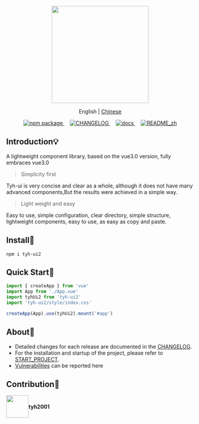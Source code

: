 <p align="center">
  <img height="260px" src="https://tianyuhao.cn/images/tyh-ui/tyh-ui2-logo.svg">
</p>

<p align="center">
   English | <a href="https://github.com/Tyh2001/tyh-ui2/blob/master/README_zh.md">Chinese</a> 
</p>

<p align="center">
  <a href="https://www.npmjs.com/package/tyh-ui2">
    <img src="https://badgen.net/npm/v/tyh-ui2" alt="npm package">
  </a>
  <a style="margin-left:15px;" href="https://github.com/Tyh2001/tyh-ui2/blob/master/CHANGELOG.md">
    <img src="https://img.shields.io/badge/tyh--ui2-CHANGELOG-orange" alt="CHANGELOG">
  </a>
  <a style="margin-left:15px;" href="https://tianyuhao.cn/tyhui/v3">
    <img src="https://img.shields.io/badge/tyh--ui2-docs-red" alt="docs">
  </a>
  <a style="margin-left:15px;" href="https://github.com/Tyh2001/tyh-ui2/blob/master/README_zh.md">
    <img src="https://img.shields.io/badge/tyh--ui2-README__zh-yellowgreen" alt="README_zh">
  </a>
</p>

## Introduction:bulb:

A lightweight component library, based on the vue3.0 version, fully embraces vue3.0

> Simplicity first

Tyh-ui is very concise and clear as a whole, although it does not have many advanced components,But the results were achieved in a simple way.

> Light weight and easy

Easy to use, simple configuration, clear directory, simple structure, lightweight components, easy to use, as easy as copy and paste.

## Install:wrench:

```shell
npm i tyh-ui2
```

## Quick Start:key:

```js
import { createApp } from 'vue'
import App from './App.vue'
import tyhUi2 from 'tyh-ui2'
import 'tyh-ui2/style/index.css'

createApp(App).use(tyhUi2).mount('#app')
```

## About:page_facing_up:

- Detailed changes for each release are documented in the [CHANGELOG](https://github.com/Tyh2001/tyh-ui2/blob/master/CHANGELOG.md).
- For the installation and startup of the project, please refer to [START_PROJECT](https://github.com/Tyh2001/tyh-ui2/blob/master/START_PROJECT.md).
- [Vulnerabilities](https://github.com/Tyh2001/tyh-ui2/blob/master/SECURITY.md) can be reported here

## Contribution:wave:

<div style="display: flex; align-items: center;">
  <img style=" float: left;" height="60px" src="https://www.hualigs.cn/image/608132a6c15b2.jpg">
  <h4 style="display: inline-block;">tyh2001</h4>
</div>
